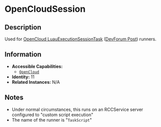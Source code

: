 # OpenCloudSession

## Description
Used for [OpenCloud LuauExecutionSessionTask](https://create.roblox.com/docs/cloud/reference/LuauExecutionSessionTask)  ([DevForum Post](https://devforum.roblox.com/t/beta-open-cloud-engine-api-for-executing-luau/3172185)) runners.

## Information
- **Accessible Capabilities:**
	- [`OpenCloud`](../Capabilities/OpenCloud.md)
- **Identity:** 11
- **Related Instances:** N/A

## Notes
- Under normal circumstances, this runs on an RCCService server configured to "custom script execution"
- The name of the runner is "`TaskScript`"
